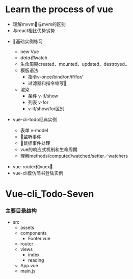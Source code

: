 # Learn the process of vue
- 理解mvvm与mvm的区别
- 与react相比优势劣势

+ 基础实例练习
    - new Vue
    - $data和$watch
    - 生命周期created、mounted、updated、destroyed.. 
    + 模版语法
        - 指令v-once/bind/on/if/for/
        - 过滤器和指令缩写
    + 渲染
        - 条件 v-if/show 
        - 列表 v-for
        - v-if/show/for区别

+ vue-cli-todo经典实例
    - 表单 v-model    
    - 监听事件
    - 鼠标事件处理
    - vue的响应式机制和生命周期    
    - 理解methods/computed/watched/setter／watchers

- vue-router和vuex
- vue-cli模仿简书登陆实例



# Vue-cli_Todo-Seven

 ### 主要目录结构
+ src
    - assets
    - components
        - Footer.vue
    - router
    + views
        - index
        - reading
    - App.vue
    - main.js
